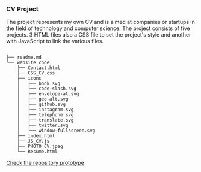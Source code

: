 ### CV Project

The project represents my own CV and is aimed at companies or startups in the field of technology and computer science. The project consists of five projects. 3 HTML files also a CSS file to set the project's style and another with JavaScript to link the various files.

```
.
├── readme.md
└── website_code
    ├── Contact.html
    ├── CSS_CV.css
    ├── icons
    │   ├── book.svg
    │   ├── code-slash.svg
    │   ├── envelope-at.svg
    │   ├── geo-alt.svg
    │   ├── github.svg
    │   ├── instagram.svg
    │   ├── telephone.svg
    │   ├── translate.svg
    │   ├── twitter.svg
    │   └── window-fullscreen.svg
    ├── index.html
    ├── JS_CV.js
    ├── PHOTO_CV.jpeg
    └── Resume.html
```
[Check the repository prototype](https://www.figma.com/file/6hzpKkaJF2Ab5Td6jj9MmC/CV?node-id=0%3A1)